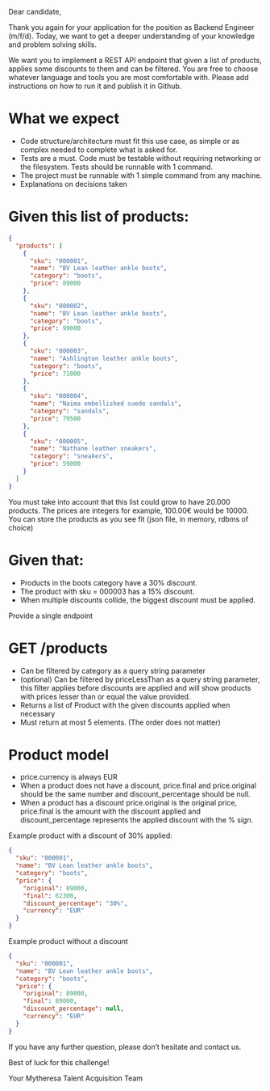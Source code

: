 Dear candidate,

Thank you again for your application for the position as Backend Engineer (m/f/d).
Today, we want to get a deeper understanding of your knowledge and problem solving skills.

We want you to implement a REST API endpoint that given a list of products, applies some discounts to them
and can be filtered.
You are free to choose whatever language and tools you are most comfortable with. Please add instructions
on how to run it and publish it in Github.

# What we expect
* Code structure/architecture must fit this use case, as simple or as complex needed to complete what
  is asked for.
* Tests are a must. Code must be testable without requiring networking or the filesystem. Tests should
  be runnable with 1 command.
* The project must be runnable with 1 simple command from any machine.
* Explanations on decisions taken

# Given this list of products:

```json
{
  "products": [
    {
      "sku": "000001",
      "name": "BV Lean leather ankle boots",
      "category": "boots",
      "price": 89000
    },
    {
      "sku": "000002",
      "name": "BV Lean leather ankle boots",
      "category": "boots",
      "price": 99000
    },
    {
      "sku": "000003",
      "name": "Ashlington leather ankle boots",
      "category": "boots",
      "price": 71000
    },
    {
      "sku": "000004",
      "name": "Naima embellished suede sandals",
      "category": "sandals",
      "price": 79500
    },
    {
      "sku": "000005",
      "name": "Nathane leather sneakers",
      "category": "sneakers",
      "price": 59000
    }
  ]
}
```

You must take into account that this list could grow to have 20.000 products.
The prices are integers for example, 100.00€ would be 10000.
You can store the products as you see fit (json file, in memory, rdbms of choice)

# Given that:
* Products in the boots category have a 30% discount.
* The product with sku = 000003 has a 15% discount.
* When multiple discounts collide, the biggest discount must be applied.

Provide a single endpoint

# GET /products
* Can be filtered by category as a query string parameter
* (optional) Can be filtered by priceLessThan as a query string parameter, this filter applies before
  discounts are applied and will show products with prices lesser than or equal the value provided.
* Returns a list of Product with the given discounts applied when necessary
* Must return at most 5 elements. (The order does not matter)

# Product model
* price.currency is always EUR
* When a product does not have a discount, price.final and price.original should be the same number
  and discount_percentage should be null.
* When a product has a discount price.original is the original price, price.final is the amount with the
  discount applied and discount_percentage represents the applied discount with the % sign.
  
Example product with a discount of 30% applied:

```json
{
  "sku": "000001",
  "name": "BV Lean leather ankle boots",
  "category": "boots",
  "price": {
    "original": 89000,
    "final": 62300,
    "discount_percentage": "30%",
    "currency": "EUR"
  }
}
```

Example product without a discount

```json
{
  "sku": "000001",
  "name": "BV Lean leather ankle boots",
  "category": "boots",
  "price": {
    "original": 89000,
    "final": 89000,
    "discount_percentage": null,
    "currency": "EUR"
  }
}
```

If you have any further question, please don’t hesitate and contact us.

Best of luck for this challenge!

Your
Mytheresa Talent Acquisition Team
